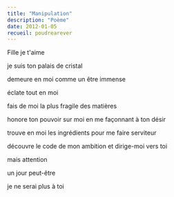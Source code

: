 ```yaml
---
title: "Manipulation"
description: "Poème"
date: 2012-01-05
recueil: poudrearever
---
```


Fille je t'aime

je suis ton palais de cristal

demeure en moi comme un être immense

éclate tout en moi

fais de moi
la plus fragile des matières

honore ton pouvoir sur moi
en me façonnant à ton désir

trouve en moi les ingrédients
pour me faire serviteur

découvre le code de mon ambition
et dirige-moi vers toi

mais attention

un jour peut-être

je ne serai plus à toi

